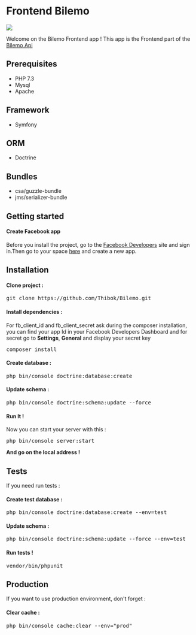 <h1>Frontend Bilemo</h1>
<a href="https://www.codacy.com/app/Thibok/Frontend_Bilemo?utm_source=github.com&amp;utm_medium=referral&amp;utm_content=Thibok/Frontend_Bilemo&amp;utm_campaign=Badge_Grade"><img src="https://api.codacy.com/project/badge/Grade/2ee565788ee4484eb691748c2015ec1d"/></a>
<p>Welcome on the Bilemo Frontend app ! This app is the Frontend part of the <a href="https://github.com/Thibok/Bilemo">Bilemo Api</a><br/>
<h2>Prerequisites</h2>
<ul>
  <li>PHP 7.3</li>
  <li>Mysql</li>
  <li>Apache</li>
</ul>
<h2>Framework</h2>
<ul>
  <li>Symfony</li>
</ul>
<h2>ORM</h2>
<ul>
  <li>Doctrine</li>
</ul>
<h2>Bundles</h2>
<ul>
  <li>csa/guzzle-bundle</li>
  <li>jms/serializer-bundle</li>
</ul>
<h2>Getting started</h2>
<h4>Create Facebook app</h4>
<p>Before you install the project, go to the <a href="https://developers.facebook.com/">Facebook Developers</a> site and sign in.Then go to your space <a href="https://developers.facebook.com/apps">here</a> and create a new app.</p>
<h2>Installation</h2>
<h4>Clone project :</h4>
<pre>git clone https://github.com/Thibok/Bilemo.git</pre>
<h4>Install dependencies :</h4>
<p>For fb_client_id and fb_client_secret ask during the composer installation, you can find your app Id in your Facebook Developers Dashboard and for secret go to <strong>Settings</strong>, <strong>General</strong> and display your secret key</p>
<pre>composer install</pre>
<h4>Create database :</h4>
<pre>php bin/console doctrine:database:create</pre>
<h4>Update schema :</h4>
<pre>php bin/console doctrine:schema:update --force</pre>
<h4>Run It !</h4>
<p>Now you can start your server with this :</p>
<pre>php bin/console server:start</pre>
<strong>And go on the local address !</strong>
<h2>Tests</h2>
<p>If you need run tests :</p> 
<h4>Create test database :</h4>
<pre>php bin/console doctrine:database:create --env=test</pre>
<h4>Update schema :</h4>
<pre>php bin/console doctrine:schema:update --force --env=test</pre>
<h4>Run tests !</h4>
<pre>vendor/bin/phpunit</pre>
<h2>Production</h2>
<p>If you want to use production environment, don't forget :</p>
<h4>Clear cache :</h4>
<pre>php bin/console cache:clear --env="prod"</pre>
